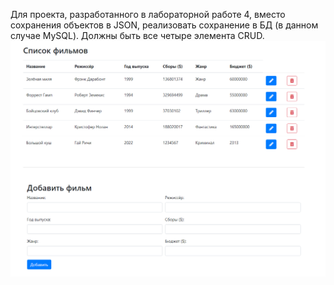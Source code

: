 Для проекта, разработанного в лабораторной работе 4, вместо сохранения объектов в JSON, реализовать сохранение в БД (в данном случае MySQL). Должны быть все четыре элемента CRUD.
![Image alt](https://github.com/VictorPiskunovich/OOP_SEM4_LAB_5/blob/main/Screenshot_2.png)

